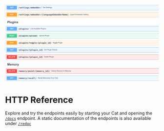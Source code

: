 
![Swagger endpoints screenshot](../assets/img/swagger_endpoints.png)

# HTTP Reference

Explore and try the endpoints easily by starting your Cat and opening the [`/docs`](http://localhost:1865/docs) endpoint.
A static documentation of the endpoints is also available under [`/redoc`](http://localhost:1865/redoc)
